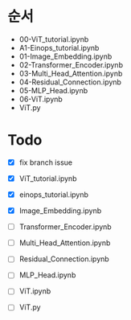 # 순서

- 00-ViT_tutorial.ipynb
- A1-Einops_tutorial.ipynb
- 01-Image_Embedding.ipynb
- 02-Transformer_Encoder.ipynb
- 03-Multi_Head_Attention.ipynb
- 04-Residual_Connection.ipynb
- 05-MLP_Head.ipynb
- 06-ViT.ipynb
- ViT.py


# Todo
- [x] fix branch issue 
- [x] ViT_tutorial.ipynb
- [x] einops_tutorial.ipynb
- [x] Image_Embedding.ipynb
- [ ] Transformer_Encoder.ipynb
- [ ] Multi_Head_Attention.ipynb
- [ ] Residual_Connection.ipynb
- [ ] MLP_Head.ipynb
- [ ] ViT.ipynb
- [ ] ViT.py







